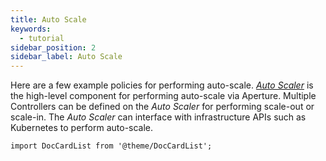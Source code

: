 ```yaml
---
title: Auto Scale
keywords:
  - tutorial
sidebar_position: 2
sidebar_label: Auto Scale
---
```


Here are a few example policies for performing auto-scale.
[_Auto Scaler_](reference/policies/spec.md#auto-scaler) is the high-level
component for performing auto-scale via Aperture. Multiple Controllers can be
defined on the _Auto Scaler_ for performing scale-out or scale-in. The _Auto
Scaler_ can interface with infrastructure APIs such as Kubernetes to perform
auto-scale.

```mdx-code-block
import DocCardList from '@theme/DocCardList';
```

<DocCardList />
